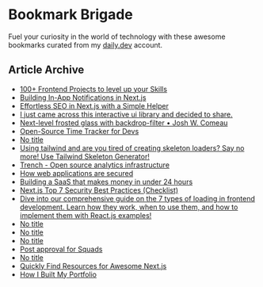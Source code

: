 # Bookmark Brigade
Fuel your curiosity in the world of technology with these awesome bookmarks curated from my [daily.dev](https://app.daily.dev/Anmol-Baranwal) account.

## Article Archive

<!-- DAILY-DEV-BOOKMARKS:START -->
- [100+ Frontend Projects to level up your Skills](https://app.daily.dev/posts/NGK490kaR?utm_source=rss&utm_medium=bookmarks&utm_campaign=iWZFqWGzJuZ3TMf4ZW9aZ)
- [Building In-App Notifications in Next.js](https://app.daily.dev/posts/aybR6mzsU?utm_source=rss&utm_medium=bookmarks&utm_campaign=iWZFqWGzJuZ3TMf4ZW9aZ)
- [Effortless SEO in Next.js with a Simple Helper](https://app.daily.dev/posts/s6hHOMs8L?utm_source=rss&utm_medium=bookmarks&utm_campaign=iWZFqWGzJuZ3TMf4ZW9aZ)
- [I just came across this interactive ui library and decided to share.](https://app.daily.dev/posts/z8sCgN3g9?utm_source=rss&utm_medium=bookmarks&utm_campaign=iWZFqWGzJuZ3TMf4ZW9aZ)
- [Next-level frosted glass with backdrop-filter • Josh W. Comeau](https://app.daily.dev/posts/eogX8ihMI?utm_source=rss&utm_medium=bookmarks&utm_campaign=iWZFqWGzJuZ3TMf4ZW9aZ)
- [Open-Source Time Tracker for Devs](https://app.daily.dev/posts/Cl1bjOKI5?utm_source=rss&utm_medium=bookmarks&utm_campaign=iWZFqWGzJuZ3TMf4ZW9aZ)
- [No title](https://app.daily.dev/posts/oYTdC9u31?utm_source=rss&utm_medium=bookmarks&utm_campaign=iWZFqWGzJuZ3TMf4ZW9aZ)
- [Using tailwind and are you tired of creating skeleton loaders? Say no more! Use Tailwind Skeleton Generator!](https://app.daily.dev/posts/tgi9ykzyT?utm_source=rss&utm_medium=bookmarks&utm_campaign=iWZFqWGzJuZ3TMf4ZW9aZ)
- [Trench - Open source analytics infrastructure](https://app.daily.dev/posts/L1sBENGNi?utm_source=rss&utm_medium=bookmarks&utm_campaign=iWZFqWGzJuZ3TMf4ZW9aZ)
- [How web applications are secured](https://app.daily.dev/posts/mWSD7Uq7p?utm_source=rss&utm_medium=bookmarks&utm_campaign=iWZFqWGzJuZ3TMf4ZW9aZ)
- [Building a SaaS that makes money in under 24 hours](https://app.daily.dev/posts/pXbsRbWPM?utm_source=rss&utm_medium=bookmarks&utm_campaign=iWZFqWGzJuZ3TMf4ZW9aZ)
- [Next.js Top 7 Security Best Practices &lpar;Checklist&rpar;](https://app.daily.dev/posts/QHQioTEmI?utm_source=rss&utm_medium=bookmarks&utm_campaign=iWZFqWGzJuZ3TMf4ZW9aZ)
- [Dive into our comprehensive guide on the 7 types of loading in frontend development. Learn how they work, when to use them, and how to implement them with React.js examples!](https://app.daily.dev/posts/9j9ampqHW?utm_source=rss&utm_medium=bookmarks&utm_campaign=iWZFqWGzJuZ3TMf4ZW9aZ)
- [No title](https://app.daily.dev/posts/LCR9fRosg?utm_source=rss&utm_medium=bookmarks&utm_campaign=iWZFqWGzJuZ3TMf4ZW9aZ)
- [No title](https://app.daily.dev/posts/GvNbaM9mG?utm_source=rss&utm_medium=bookmarks&utm_campaign=iWZFqWGzJuZ3TMf4ZW9aZ)
- [No title](https://app.daily.dev/posts/qX8KDJAkV?utm_source=rss&utm_medium=bookmarks&utm_campaign=iWZFqWGzJuZ3TMf4ZW9aZ)
- [Post approval for Squads](https://app.daily.dev/posts/nm2C5gvky?utm_source=rss&utm_medium=bookmarks&utm_campaign=iWZFqWGzJuZ3TMf4ZW9aZ)
- [No title](https://app.daily.dev/posts/oX1vBIyMl?utm_source=rss&utm_medium=bookmarks&utm_campaign=iWZFqWGzJuZ3TMf4ZW9aZ)
- [Quickly Find Resources for Awesome Next.js](https://app.daily.dev/posts/bXQwSII0J?utm_source=rss&utm_medium=bookmarks&utm_campaign=iWZFqWGzJuZ3TMf4ZW9aZ)
- [How I Built My Portfolio](https://app.daily.dev/posts/nYIAtmSfG?utm_source=rss&utm_medium=bookmarks&utm_campaign=iWZFqWGzJuZ3TMf4ZW9aZ)
<!-- DAILY-DEV-BOOKMARKS:END -->
